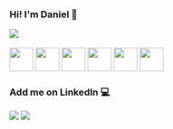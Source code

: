 ### Hi! I'm Daniel 👋
<div>
  <picture>
    <source
      srcset="https://github-readme-stats.vercel.app/api?username=dansouzaeu&show_icons=true&theme=dracula"
      media="(prefers-color-scheme: dark)"
    />
    <source
      srcset="https://github-readme-stats.vercel.app/api?username=dansouzaeu&show_icons=true"
      media="(prefers-color-scheme: dracula), (prefers-color-scheme: no-preference)"
    />
    <img src="https://github-readme-stats.vercel.app/api?username=dansouzaeu&show_icons=true&theme=dracula" />
  </picture>
  <!---<picture>
    <img src="https://github-readme-stats.vercel.app/api/top-langs/?username=dansouzaeu&layout=compact" />
  </picture> --->
</div><br>
<div>
  <picture><img src="https://cdn.jsdelivr.net/gh/devicons/devicon/icons/microsoftsqlserver/microsoftsqlserver-plain-wordmark.svg" width=42px /></picture>
  <picture><img src="https://cdn.jsdelivr.net/gh/devicons/devicon/icons/python/python-original-wordmark.svg" width=42px /></picture>
  <picture><img src="https://cdn.jsdelivr.net/gh/devicons/devicon/icons/html5/html5-original-wordmark.svg" width=42px /></picture>
  <picture><img src="https://cdn.jsdelivr.net/gh/devicons/devicon/icons/css3/css3-original-wordmark.svg" width=42px /></picture>
  <picture><img src="https://cdn.jsdelivr.net/gh/devicons/devicon/icons/vscode/vscode-original-wordmark.svg" width=42px /></picture>
  <picture><img src="https://cdn.jsdelivr.net/gh/devicons/devicon/icons/mysql/mysql-original-wordmark.svg" width=42px /></picture>
</div>

### Add me on LinkedIn 💻
<div>
  <a href="https://linkedin.com/in/dansouzaeu" target="_blank"><img src="https://img.shields.io/badge/LinkedIn-0077B5?style=for-the-badge&logo=linkedin&logoColor=white" /></a>
  <a href="https://t.me/dansouzaeu" target="_blank"><img src="https://img.shields.io/badge/Telegram-2CA5E0?style=for-the-badge&logo=telegram&logoColor=white" /></a>
</div>
